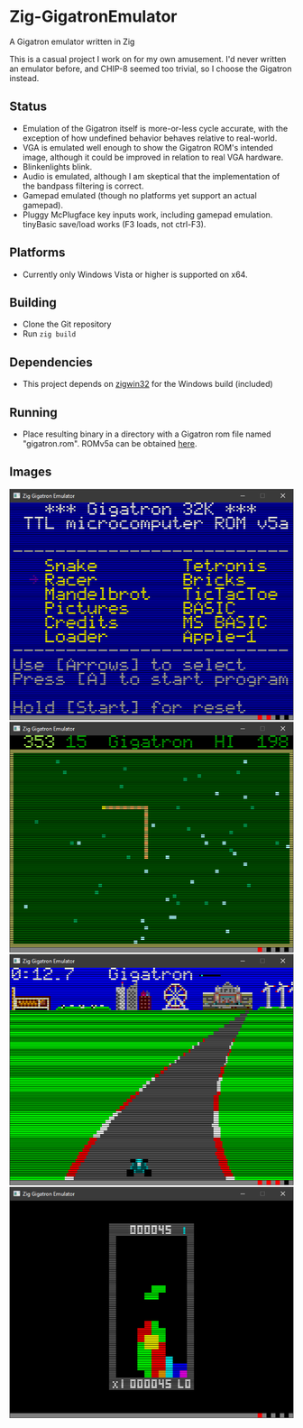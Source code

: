 # Zig-GigatronEmulator
A Gigatron emulator written in Zig

This is a casual project I work on for my own amusement. I'd never written an emulator before, and CHIP-8 seemed too trivial, so I choose the Gigatron instead.

## Status
 - Emulation of the Gigatron itself is more-or-less cycle accurate, with the exception of how undefined behavior behaves relative to real-world.
 - VGA is emulated well enough to show the Gigatron ROM's intended image, although it could be improved in relation to real VGA hardware.
 - Blinkenlights blink.
 - Audio is emulated, although I am skeptical that the implementation of the bandpass filtering is correct.
 - Gamepad emulated (though no platforms yet support an actual gamepad).
 - Pluggy McPlugface key inputs work, including gamepad emulation. tinyBasic save/load works (F3 loads, not ctrl-F3).
 
## Platforms
 - Currently only Windows Vista or higher is supported on x64.
 
## Building
 - Clone the Git repository
 - Run `zig build`

## Dependencies
 - This project depends on [zigwin32](https://github.com/marlersoft/zigwin32) for the Windows build (included)

## Running
 - Place resulting binary in a directory with a Gigatron rom file named "gigatron.rom". ROMv5a can be obtained [here](https://github.com/kervinck/gigatron-rom/blob/master/ROMv5a.rom).
 
## Images
 ![ROMv5a Menu](https://github.com/tgschultz/Zig-GigatronEmulator/blob/main/snaps/rom5a-menu.png)
 ![Snake](https://github.com/tgschultz/Zig-GigatronEmulator/blob/main/snaps/snake.png)
 ![Racer](https://github.com/tgschultz/Zig-GigatronEmulator/blob/main/snaps/racer.png)
 ![Tetronis](https://github.com/tgschultz/Zig-GigatronEmulator/blob/main/snaps/tetronis.png)
